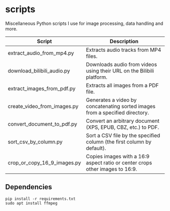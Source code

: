 # scripts

Miscellaneous Python scripts I use for image processing, data handling and more.

| Script                      | Description                                                  |
| --------------------------- | ------------------------------------------------------------ |
| extract_audio_from_mp4.py   | Extracts audio tracks from MP4 files.                        |
| download_bilibili_audio.py  | Downloads audio from videos using their URL on the Bilibili platform. |
| extract_images_from_pdf.py  | Extracts all images from a PDF file.                         |
| create_video_from_images.py | Generates a video by concatenating sorted images from a specified directory. |
| convert_document_to_pdf.py  | Convert an arbitrary document (XPS, EPUB, CBZ, etc.) to PDF. |
| sort_csv_by_column.py       | Sort a CSV file by the specified column (the first column by default). |
| crop_or_copy_16_9_images.py | Copies images with a 16:9 aspect ratio or center crops other images to 16:9. |

## Dependencies

```
pip install -r requirements.txt
sudo apt install ffmpeg
```

